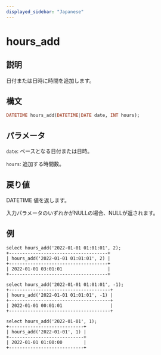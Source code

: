 ```yaml
---
displayed_sidebar: "Japanese"
---
```


# hours_add

## 説明

日付または日時に時間を追加します。

## 構文

```Haskell
DATETIME hours_add(DATETIME|DATE date, INT hours);
```

## パラメータ

`date`: ベースとなる日付または日時。

`hours`: 追加する時間数。

## 戻り値

DATETIME 値を返します。

入力パラメータのいずれかがNULLの場合、NULLが返されます。

## 例

```Plain Text
select hours_add('2022-01-01 01:01:01', 2);
+-------------------------------------+
| hours_add('2022-01-01 01:01:01', 2) |
+-------------------------------------+
| 2022-01-01 03:01:01                 |
+-------------------------------------+

select hours_add('2022-01-01 01:01:01', -1);
+--------------------------------------+
| hours_add('2022-01-01 01:01:01', -1) |
+--------------------------------------+
| 2022-01-01 00:01:01                  |
+--------------------------------------+

select hours_add('2022-01-01', 1);
+----------------------------+
| hours_add('2022-01-01', 1) |
+----------------------------+
| 2022-01-01 01:00:00        |
+----------------------------+
```